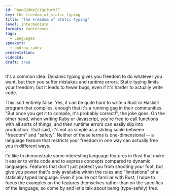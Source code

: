```yaml
---
id: RhWn82dKmICiQulwcVJF
key: the_freedom_of_static_typing
title: "The Freedom of Static Typing"
level: intermediate
formats: Conference 
tags:
  - Languages
speakers:
  - andrew_radev
presentation:
videoId:
draft: true
---
```

It's a common idea: Dynamic typing gives you freedom to do whatever you want, but then you suffer mistakes and runtime errors. Static typing limits your freedom, but it leads to fewer bugs, even if it's harder to actually write code.

This isn't entirely false. Yes, it can be quite hard to write a Rust or Haskell program that compiles, enough that it's a running gag in their communities. "But once you get it to compile, it's probably correct!", the joke goes. On the other hand, when writing Ruby or Javascript, you're free to call functions with all sorts of things, and then runtime errors can easily slip into production. That said, it's not as simple as a sliding scale between "freedom" and "safety". Neither of these terms is one-dimensional -- a language feature that restricts your freedom in one way can actually free you in different ways.

I'd like to demonstrate some interesting language features in Rust that make it easier to write code and to express concepts compared to dynamic languages. Features that don't just protect you from shooting your foot, but give you power that's only available within the rules and "limitations" of a statically typed language. Even if you're not familiar with Rust, I hope to focus the examples on the features themselves rather than on the specifics of the language, so come by and let's talk about being (type-safely) free.
